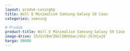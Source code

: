 ```yaml
---
layout: produk-casinghp
title: Wall E Minimalism Samsung Galaxy S9 Case
categories: samsung

# Produk
product-title: Wall E Minimalism Samsung Galaxy S9 Case
image-drive: 15JIstB4rZOolI0khGeciSh2-JklHjaj0
harga: 90000
---
```

